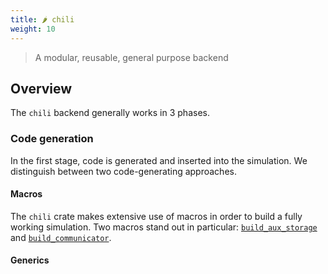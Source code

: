 ```yaml
---
title: 🌶️ chili
weight: 10
---
```


> A modular, reusable, general purpose backend

## Overview
The `chili` backend generally works in 3 phases.

### Code generation
In the first stage, code is generated and inserted into the simulation.
We distinguish between two code-generating approaches.

#### Macros
The `chili` crate makes extensive use of macros in order to build a fully working simulation.
Two macros stand out in particular: [`build_aux_storage`](build_aux_storage) and [`build_communicator`](build_communicator).

#### Generics

